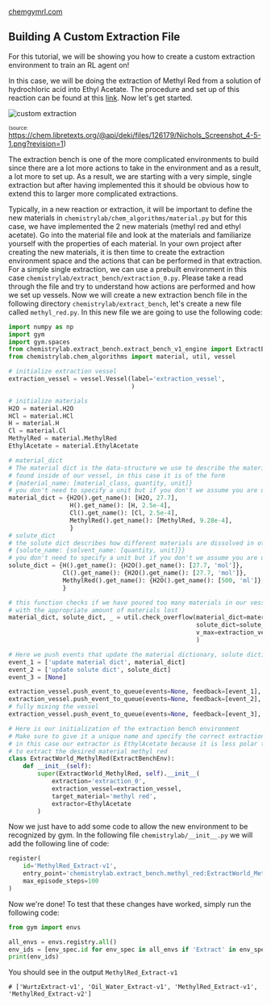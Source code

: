 [chemgymrl.com](https://chemgymrl.com/)

## Building A Custom Extraction File

For this tutorial, we will be showing you how to create a custom extraction environment to train an RL agent on!

In this case, we will be doing the extraction of Methyl Red from a solution of hydrochloric acid into Ethyl Acetate.
The procedure and set up of this reaction can be found at this
[link](https://chem.libretexts.org/Bookshelves/Organic_Chemistry/Book%3A_Organic_Chemistry_Lab_Techniques_(Nichols)/04%3A_Extraction/4.06%3A_Step-by-Step_Procedures_For_Extractions).
Now let's get started.

![custom extraction](../tutorial_figures/custom-extraction/custom-extraction.png)

<a style="font-size: 10px">(source: https://chem.libretexts.org/@api/deki/files/126179/Nichols_Screenshot_4-5-1.png?revision=1)</a>

The extraction bench is one of the more complicated environments to build since there are a lot more actions to take in
the environment and as a result, a lot more to set up. As a result, we are starting with a very simple, single extraction
but after having implemented this it should be obvious how to extend this to larger more complicated extractions.


Typically, in a new reaction or extraction, it will be important to define the new materials in 
`chemistrylab/chem_algorithms/material.py` but for this case, we have implemented the 2 new materials
(methyl red and ethyl acetate). Go into the material file and look at the materials and familiarize yourself with the
properties of each material. In your own project after creating the new materials, it is then time to create the
extraction environment space and the actions that can be performed in that extraction. For a simple single extraction,
we can use a prebuilt environment in this case `chemistrylab/extract_bench/extraction_0.py`. Please take a read through
the file and try to understand how actions are performed and how we set up vessels. Now we will create a new extraction
bench file in the following directory `chemistrylab/extract_bench`, let's create a new file called `methyl_red.py`.
In this new file we are going to use the following code:

```python
import numpy as np
import gym
import gym.spaces
from chemistrylab.extract_bench.extract_bench_v1_engine import ExtractBenchEnv
from chemistrylab.chem_algorithms import material, util, vessel

# initialize extraction vessel
extraction_vessel = vessel.Vessel(label='extraction_vessel',
                                  )

# initialize materials
H2O = material.H2O
HCl = material.HCl
H = material.H
Cl = material.Cl
MethylRed = material.MethylRed
EthylAcetate = material.EthylAcetate

# material_dict
# The material dict is the data-structure we use to describe the materials that will be in our vessel
# found inside of our vessel, in this case it is of the form
# {material_name: [material_class, quantity, unit]}
# you don't need to specify a unit but if you don't we assume you are using mols
material_dict = {H2O().get_name(): [H2O, 27.7],
                 H().get_name(): [H, 2.5e-4],
                 Cl().get_name(): [Cl, 2.5e-4],
                 MethylRed().get_name(): [MethylRed, 9.28e-4],
                 }
# solute_dict
# the solute dict describes how different materials are dissolved in others
# {solute_name: {solvent_name: [quantity, unit]}}
# you don't need to specify a unit but if you don't we assume you are using mols
solute_dict = {H().get_name(): {H2O().get_name(): [27.7, 'mol']},
               Cl().get_name(): {H2O().get_name(): [27.7, 'mol']},
               MethylRed().get_name(): {H2O().get_name(): [500, 'ml']},
               }

# this function checks if we have poured too many materials in our vessel and if we have it returns a vessel
# with the appropriate amount of materials lost
material_dict, solute_dict, _ = util.check_overflow(material_dict=material_dict,
                                                    solute_dict=solute_dict,
                                                    v_max=extraction_vessel.get_max_volume(),
                                                    )

# Here we push events that update the material dictionary, solute dictionary and then mix all of the materials together
event_1 = ['update material dict', material_dict]
event_2 = ['update solute dict', solute_dict]
event_3 = [None]

extraction_vessel.push_event_to_queue(events=None, feedback=[event_1], dt=0)
extraction_vessel.push_event_to_queue(events=None, feedback=[event_2], dt=0)
# fully mixing the vessel
extraction_vessel.push_event_to_queue(events=None, feedback=[event_3], dt=-100000)

# Here is our initialization of the extraction bench environment
# Make sure to give it a unique name and specify the correct extraction bench that we have defined above
# in this case our extractor is EthylAcetate because it is less polar than water, this in turn allows us
# to extract the desired material methyl red
class ExtractWorld_MethylRed(ExtractBenchEnv):
    def __init__(self):
        super(ExtractWorld_MethylRed, self).__init__(
            extraction='extraction_0',
            extraction_vessel=extraction_vessel,
            target_material='methyl red',
            extractor=EthylAcetate
        )

```

Now we just have to add some code to allow the new environment to be recognized by gym. In the following file
`chemistrylab/__init__.py` we will add the following line of code:

```python
register(
    id='MethylRed_Extract-v1',
    entry_point='chemistrylab.extract_bench.methyl_red:ExtractWorld_MethylRed',
    max_episode_steps=100
)
```

Now we're done! To test that these changes have worked, simply run the following code:

```python
from gym import envs

all_envs = envs.registry.all()
env_ids = [env_spec.id for env_spec in all_envs if 'Extract' in env_spec.id]
print(env_ids)
```
You should see in the output `MethylRed_Extract-v1`
```
# ['WurtzExtract-v1', 'Oil_Water_Extract-v1', 'MethylRed_Extract-v1', 'MethylRed_Extract-v2']
```

